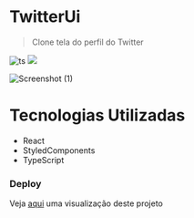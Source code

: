 # TwitterUi
  > Clone tela do perfil do Twitter
 
![ts](https://badgen.net/badge/Built%20With/TypeScript/blue) <img src="https://img.shields.io/static/v1?label=UiClone&message=v1.0.0&color=blue&style=for-the-badge&logo=react" /> 

![Screenshot (1)](https://user-images.githubusercontent.com/51219408/99072671-3a17f180-2593-11eb-961e-5d1beb5aa65e.png)


# Tecnologias Utilizadas
 - React 
 - StyledComponents
 - TypeScript
 
 ### Deploy 
 Veja [aqui](https://clonetwiter.netlify.app/) uma visualização deste projeto 
 
